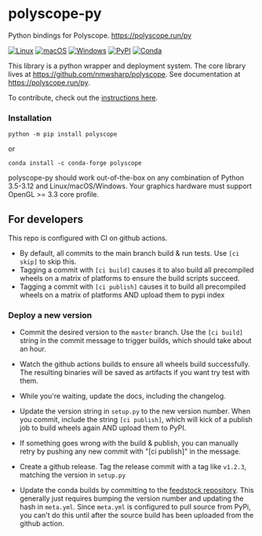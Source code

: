 # polyscope-py
Python bindings for Polyscope. https://polyscope.run/py

[![Linux](https://github.com/nmwsharp/polyscope-py/workflows/Test%20Linux/badge.svg)](https://github.com/nmwsharp/polyscope-py/actions)
[![macOS](https://github.com/nmwsharp/polyscope-py/workflows/Test%20macOS/badge.svg)](https://github.com/nmwsharp/polyscope-py/actions)
[![Windows](https://github.com/nmwsharp/polyscope-py/workflows/Test%20Windows/badge.svg)](https://github.com/nmwsharp/polyscope-py/actions)
[![PyPI](https://img.shields.io/pypi/v/polyscope?style=plastic)](https://pypi.org/project/polyscope/)
[![Conda](https://img.shields.io/conda/v/conda-forge/polyscope)](https://anaconda.org/conda-forge/polyscope)

This library is a python wrapper and deployment system. The core library lives at https://github.com/nmwsharp/polyscope. See documentation at https://polyscope.run/py.

To contribute, check out the [instructions here](https://polyscope.run/about/contributing/).

### Installation

```
python -m pip install polyscope
```

or

```
conda install -c conda-forge polyscope
```

polyscope-py should work out-of-the-box on any combination of Python 3.5-3.12 and Linux/macOS/Windows. Your graphics hardware must support OpenGL >= 3.3 core profile.

## For developers

This repo is configured with CI on github actions. 

- By default, all commits to the main branch build & run tests. Use `[ci skip]` to skip this.
- Tagging a commit with `[ci build]` causes it to also build all precompiled wheels on a matrix of platforms to ensure the build scripts succeed.
- Tagging a commit with `[ci publish]` causes it to build all precompiled wheels on a matrix of platforms AND upload them to pypi index

### Deploy a new version

- Commit the desired version to the `master` branch. Use the `[ci build]` string in the commit message to trigger builds, which should take about an hour.
- Watch the github actions builds to ensure all wheels build successfully. The resulting binaries will be saved as artifacts if you want try test with them.
- While you're waiting, update the docs, including the changelog.
- Update the version string in `setup.py` to the new version number. When you commit, include the string `[ci publish]`, which will kick of a publish job to build wheels again AND upload them to PyPI.
- If something goes wrong with the build & publish, you can manually retry by pushing any new commit with "[ci publish]" in the message.
- Create a github release. Tag the release commit with a tag like `v1.2.3`, matching the version in `setup.py`

- Update the conda builds by committing to the [feedstock repository](https://github.com/conda-forge/polyscope-feedstock). This generally just requires bumping the version number and updating the hash in `meta.yml`. Since `meta.yml` is configured to pull source from PyPi, you can't do this until after the source build has been uploaded from the github action.
